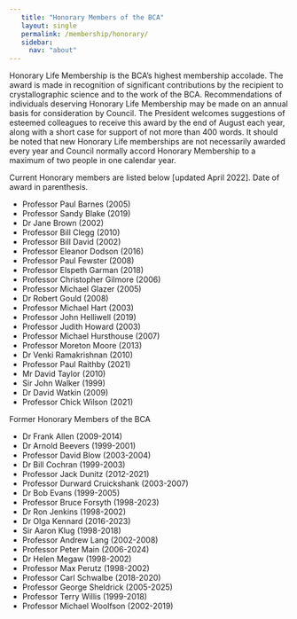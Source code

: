 ```yaml
---
   title: "Honorary Members of the BCA"
   layout: single
   permalink: /membership/honorary/
   sidebar:
     nav: "about"
---
```



Honorary Life Membership is the BCA’s highest membership accolade. The award is made in recognition of significant contributions by the recipient to crystallographic science and to the work of the BCA. Recommendations of individuals deserving Honorary Life Membership may be made on an annual basis for consideration by Council. The President welcomes suggestions of esteemed colleagues to receive this award by the end of August each year, along with a short case for support of not more than 400 words. It should be noted that new Honorary Life memberships are not necessarily awarded every year and Council normally accord Honorary Membership to a maximum of two people in one calendar year.

Current Honorary members are listed below [updated April 2022]. Date of award in parenthesis.

-    Professor Paul Barnes (2005)
-    Professor Sandy Blake (2019)
-    Dr Jane Brown (2002)
-    Professor Bill Clegg (2010)
-    Professor Bill David (2002)
-    Professor Eleanor Dodson (2016)
-    Professor Paul Fewster (2008)
-    Professor Elspeth Garman (2018)
-    Professor Christopher Gilmore (2006)
-    Professor Michael Glazer (2005)
-    Dr Robert Gould (2008)
-    Professor Michael Hart (2003)
-    Professor John Helliwell (2019)
-    Professor Judith Howard (2003)
-    Professor Michael Hursthouse (2007)
-    Professor Moreton Moore (2013)
-    Dr Venki Ramakrishnan (2010)
-    Professor Paul Raithby (2021)
-    Mr David Taylor (2010)
-    Sir John Walker (1999)
-    Dr David Watkin (2009)
-    Professor Chick Wilson (2021)

Former Honorary Members of the BCA

-    Dr Frank Allen (2009-2014)
-    Dr Arnold Beevers (1999-2001)
-    Professor David Blow (2003-2004)
-    Dr Bill Cochran (1999-2003)
-    Professor Jack Dunitz (2012-2021)
-    Professor Durward Cruickshank (2003-2007)
-    Dr Bob Evans (1999-2005)
-    Professor Bruce Forsyth (1998-2023)
-    Dr Ron Jenkins (1998-2002)
-    Dr Olga Kennard (2016-2023)
-    Sir Aaron Klug (1998-2018)
-    Professor Andrew Lang (2002-2008)
-    Professor Peter Main (2006-2024)
-    Dr Helen Megaw (1998-2002)
-    Professor Max Perutz (1998-2002)
-    Professor Carl Schwalbe (2018-2020)
-    Professor George Sheldrick (2005-2025)
-    Professor Terry Willis (1999-2018)
-    Professor Michael Woolfson (2002-2019)


